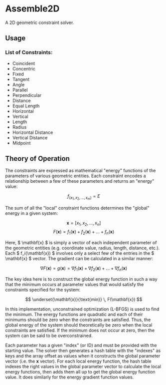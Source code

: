 # Assemble2D
A 2D geometric constraint solver.

## Usage

### List of Constraints:
- Coincident
- Concentric
- Fixed
- Tangent
- Angle
- Parallel
- Perpendicular
- Distance
- Equal Length
- Horizontal
- Vertical
- Length
- Radius
- Horizontal Distance
- Vertical Distance
- Midpoint

## Theory of Operation

The constraints are expressed as mathematical "energy" functions of the parameters of various geometric entities. Each constraint encodes a relationship between a few of these parameters and returns an "energy" value:

$$ f_(x_1, x_2, ... , x_m) = E $$

The sum of all the "local" constraint functions determines the "global" energy in a given system:

$$ \mathbf{x} = [x_1, x_2, ... , x_n] $$
$$ F(\mathbf{x}) = f_1(\mathbf{x}) + f_2(\mathbf{x}) + ... + f_n(\mathbf{x}) $$

Here, $ \mathbf{x} $ is simply a vector of each independent parameter of the geometric entities (e.g. coordinate value, radius, length, distance, etc.). Each $ f_i(\mathbf{x}) $ involves only a select few of the entries in the $ \mathbf{x} $ vector. The gradient can be calculated in a similar manner:

$$ \nabla F(\mathbf{x}) = g(\mathbf{x}) = \nabla f_1(\mathbf{x}) + \nabla f_2(\mathbf{x}) + ... + \nabla f_n(\mathbf{x}) $$

The key idea here is to construct the global energy function in such a way that the minimum occurs at parameter values that would satisfy the constraints specified for the system:

$$ \underset{\mathbf{x}}{\text{min}} \, F(\mathbf{x}) $$

In this implementation, unconstrained optimization (L-BFGS) is used to find the minimum. The energy functions are quadratic and each of their minimums should be zero when the constraints are satisfied. Thus, the global energy of the system should theoretically be zero when the local constraints are satisfied. If the minimum does not occur at zero, then the system can be said to be overconstrained.

Each parameter has a given "index" (or ID) and must be provided with the starting value. The solver then generates a hash table with the "indexes" as keys and the array offset as values when it constructs the global parameter vector (i.e. the $\mathbf{x}$ vector). For each local energy function, the hash table indexes the right values in the global parameter vector to calculate the local energy functions, then adds them all up to get the global energy function value. It does similarly for the energy gradient function values.
